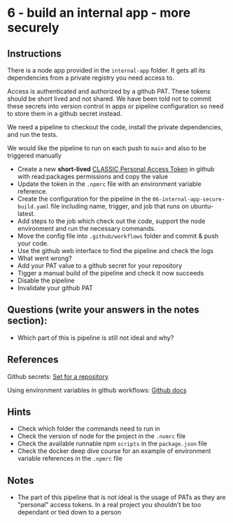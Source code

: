 # 6 - build an internal app - more securely

## Instructions
There is a node app provided in the `internal-app` folder. It gets all its dependencies from a private registry you need access to.

Access is authenticated and authorized by a github PAT. These tokens should be short lived and not shared. We have been told not to commit these secrets into version control in apps or pipeline configuration so need to store them in a github secret instead.

We need a pipeline to checkout the code, install the private dependencies, and run the tests.

We would like the pipeline to run on each push to `main` and also to be triggered manually

- Create a new **short-lived** [CLASSIC Personal Access Token](https://github.com/settings/tokens/new?scopes=read:packages) in github with read:packages permissions and copy the value
- Update the token in the `.npmrc` file with an environment variable reference.
- Create the configuration for the pipeline in the `06-internal-app-secure-build.yaml` file including name, trigger, and job that runs on ubuntu-latest.
- Add steps to the job which check out the code, support the node environment and run the necessary commands.
- Move the config file into `.github/workflows` folder and commit & push your code.
- Use the github web interface to find the pipeline and check the logs
- What went wrong?
- Add your PAT value to a github secret for your repository
- Tigger a manual build of the pipeline and check it now succeeds
- Disable the pipeline
- Invalidate your github PAT

## Questions (write your answers in the notes section):
- Which part of this is pipeline is still not ideal and why?

## References
Github secrets: [Set for a repository](https://docs.github.com/en/actions/security-for-github-actions/security-guides/using-secrets-in-github-actions#creating-secrets-for-a-repository)

Using environment variables in github workflows: [Github docs](https://docs.github.com/en/actions/writing-workflows/choosing-what-your-workflow-does/store-information-in-variables)

## Hints
- Check which folder the commands need to run in
- Check the version of node for the project in the `.nvmrc` file
- Check the available runnable npm `scripts` in the `package.json` file
- Check the docker deep dive course for an example of environment variable references in the `.npmrc` file

## Notes
- The part of this pipeline that is not ideal is the usage of PATs as they are "personal" access tokens. In a real project you shouldn't be too dependant or tied down to a person
